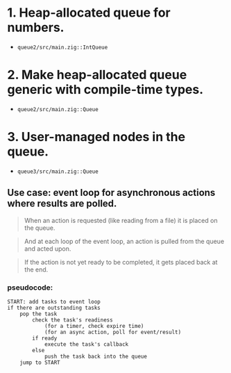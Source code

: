 # 1. Heap-allocated queue for numbers.
  - `queue2/src/main.zig::IntQueue`
# 2. Make heap-allocated queue generic with compile-time types.
  - `queue2/src/main.zig::Queue`
# 3. User-managed nodes in the queue.
  - `queue3/src/main.zig::Queue`

## Use case: event loop for asynchronous actions where results are polled.

> When an action is requested (like reading from a file)
it is placed on the queue.

> And at each loop of the event loop,
an action is pulled from the queue and acted upon.

> If the action is not yet ready to be completed,
it gets placed back at the end.

### pseudocode:
```
START: add tasks to event loop
if there are outstanding tasks
    pop the task
        check the task's readiness
            (for a timer, check expire time)
            (for an async action, poll for event/result)
        if ready
            execute the task's callback
        else
            push the task back into the queue
    jump to START
```
